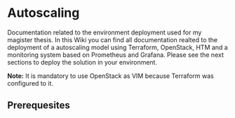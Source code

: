 # Autoscaling
Documentation related to the environment deployment used for my magister thesis. In this Wiki you can find all documentation realted to the deployment of a autoscaling model using Terraform, OpenStack, HTM and a monitoring system based on Prometheus and Grafana. Please see the next sections to deploy the solution in your environment. 

**Note:** It is mandatory to use OpenStack as VIM because Terraform was configured to it.

## Prerequesites
